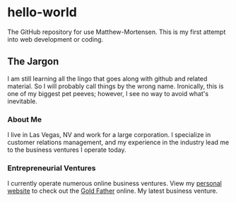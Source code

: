 # hello-world
The GitHub repository for use Matthew-Mortensen. This is my first attempt into web development or coding.
## The Jargon
I am still learning all the lingo that goes along with github and related material. So I will probably call things by the wrong name. Ironically, this is one of my biggest pet peeves; however, I see no way to avoid what's inevitable.
### About Me
I live in Las Vegas, NV and work for a large corporation. I specialize in customer relations management, and my experience in the industry lead me to the business ventures I operate today.
### Entrepreneurial Ventures
I currently operate numerous online business ventures. View my <a href=http://www.matthewmortensen.com/>personal website</a> to check out the <a href=http://www.cashforgoldfather.com>Gold Father</a> online. My latest business venture.

